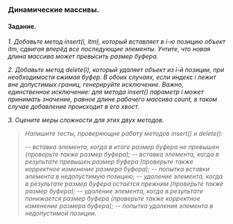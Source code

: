 ### Динамические массивы.

#### Задание.

_1. Добавьте метод insert(i, itm), который вставляет в i-ю позицию объект itm, сдвигая вперёд все последующие элементы. Учтите, что новая длина массива может превысить размер буфера._

_2. Добавьте метод delete(i), который удаляет объект из i-й позиции, при необходимости сжимая буфер. В обоих случаях, если индекс i лежит вне допустимых границ, генерируйте исключение. Важно, единственное исключение: для метода insert() параметр i может принимать значение, равное длине рабочего массива count, в таком случае добавление происходит в его хвост._

_3. Оцените меры сложности для этих двух методов._

>_Напишите тесты, проверяющие работу методов insert() и delete():_
>
>_-- вставка элемента, когда в итоге размер буфера не превышен (проверьте также размер буфера);_
>_-- вставка элемента, когда в результате превышен размер буфера (проверьте также корректное изменение размера буфера);_
>_-- попытка вставки элемента в недопустимую позицию;_
>_-- удаление элемента, когда в результате размер буфера остаётся прежним (проверьте также размер буфера);_
>_-- удаление элемента, когда в результате понижается размер буфера (проверьте также корректное изменение размера буфера);_
>_-- попытка удаления элемента в недопустимой позиции._
